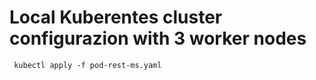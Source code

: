 # Local Kuberentes cluster configurazion with 3 worker nodes

```` 
 kubectl apply -f pod-rest-ms.yaml 
```` 
